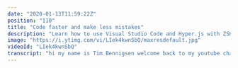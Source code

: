 ```yaml
---
date: "2020-01-13T11:59:22Z"
position: "110"
title: "Code faster and make less mistakes"
description: "Learn how to use Visual Studio Code and Hyper.js with ZSH to streamline your JavaScript developer environment for coding fast and with less errors. The setup is simple and considered and it works both both MAC and PC (With WSL Ubuntu).\n\nHow to install Ubuntu WSL: https://docs.microsoft.com/en-us/windows/wsl/install-win10\n\n0:00 Introduction\n1:00 The tools I use\n1:43 IDE\n2:47 IDE Extensions\n7:17 IDE Theme\n8:58 Terminal\n13:27 Conclusion\n\nTools used in this video:\nVisual Studio Code: https://code.visualstudio.com/\nHyper.js: https://hyper.is/\n\nFollow me here:\nWebsite: https://timbenniks.nl/\nTwitter: https://twitter.com/timbenniks\nGithub: https://github.com/timbenniks"
image: "https://i.ytimg.com/vi/LIek4kwnSbQ/maxresdefault.jpg"
videoId: "LIek4kwnSbQ"
transcript: "hi my name is Tim Bennigsen welcome back to my youtube channel in this video I'll show you how to create a badass development environment now let's roll that intro before we start the video I want to thank everybody who already subscribed even after two videos you guys are just awesome every video about web development that I create in this channel will go into the programmer series but as a programmer you say a programmer is this combination of a developer and a dude a programmer would say protein shakes and weightlifting sessions in between coding right nowadays everybody is a programmer everybody who code JavaScript or does fancy stuff on the web is kind of a cool kit but then you have me and this old guy I'm considered to be a dinosaur in this industry I would consider myself to be the original programmer enough jibber-jabber on to the good stuff so I'll show you the tools that I use to get a great developer experience at work I use a Mac but at home I use a PC but I figured out all these tools that I love so much at work but I also wanted to run them exactly the same at home on my PC as it turned out you can run Linux on your PC now it's an official package called wsl by Microsoft this is just awesome so once I installed that I can actually run all my whole tool chain in this virtual ice-t-- environment on my Windows machine it's just great so if you want to install that for yourself there's a link in the description too to explain how to do that first things first your IDE or your text editor this is the heart of your system this is where you write your code so being a dinosaur in this industry I have gone over a lot of ideas in my time just to find the one that feels right for you and you're in that context so I've written a list because I couldn't remember all of them so let me just read them to you and be amazed of the amount of stuff I've had to try over the years so I fused notepad Tim orphée I am textmate eclipse netbeans webstorm phpstorm sublime text 2 to bind text 3 notepad plus plus BB edit code add text Wrangler brackets approximately 10 hours later and now I use feeis code by Microsoft it's the best text editor there it is I set it and I'm gonna get some heat for this maybe but maybe not you know what for me at this moment it is awesome so let me show you why so this is my vs code I'm recording this on my Windows PC so as you can see in the bottom here I'm connect wsl ubuntu which is my virtualized Linux the app actually runs from there because of that you'll also see that if you look at installed extensions that I have they're actually installed in Ubuntu because I'm running it from there so it means have access there let's first have a look at the plugins I use and after that on how the IDE actually looks so initially you will see two Asscher plugins that I use because I used I do gem stack and server stuff quite a bit so to be able to be locked in through my IDE and to do stuff on the cloud from the IDE I have those two plugins for the core of what I'm showing you today you don't need those but I use them all the time so they're still there so let's go to the base of my development experience which is editor convict this is a great little plugin that I think Fiasco should have had by default but I don't know why it doesn't have it but anyways you can download it here it basically overrides the user settings for the workspace and how it deals with files or everybody in your project so if you open a file like that so you can see actually each file needs to have a certain identity in style a certain identity size line endings character set all of that and you can see for me for example markdown as one thing that's a little bit different than the rest of the files this can be a little bit more elaborate and the moment you use with different coding languages in one project with different people this actually helps you a lot next is es lint so we all know and love es link but it's generally in the build system rather than in your IDE but because it's in your build system there's this extra configuration file so yes lint in your IDE will look at that config file and inline while you are coding it will show you your mistakes or it will auto fix your mistakes like when I remove this space and I hit save it actually auto fix that for me this is great so next you get lens kaitlin's changed my life as a developer on the performance side of things not performance of the IDE but of me myself right so all those extensions and plugins that I use are either to make me not have mistakes as much plus it makes me faster if I want to know when I added a certain line and what was actually commit there it is I select a line and you can even see here on that line what did I change all the commit information so this is like kind of inline into your IDE it helps you to do get stuff and it adds a whole bunch of icons here and it even goes further and giving you all information about git I don't use this as much myself I tend to do get in the command line but this helps you a lot with giving you good overview so next one prettier prettier is very similar to the es lint configuration that I use on a configuration I mean plug-in prettier tends to be in your build system in your web pack and it does the stuff it needs to do but I've seen sometimes when I work with something that has prettier especially in few GS in my templates side of things when I start coding and I want to see something quickly prettier keep saying hey that's not correct that's not correct fix it fix it and it keeps on going and sometimes it takes me five minutes to figure out oh yeah but why did you want that space here but there he wants five spaces and stuff like that if you just install this tool and you hit you make it make sure that it auto saves and auto fix so when I click safer this fixes the the prettier stuff so again this makes me faster and then we have feature peter is one of my favorite plugins if you want to use few GS I work with Fuji as all the time so having this and hence my experiences enhances my experience by a lot it has syntax highlighting snippets omit abbreviations formatting stuff Auto completion it's basically the tool to use if you use Fuji s it's amazing okay so now we've talked about the feature set which is very small and minimal but it's all you need it's about being fast and making less mistakes that's what this does now let's have a look at how it looks which is the same it's about making less mistakes being able to look at your screen for a long time that is generally for me the most important part because I might call in code in the middle of the in the morning or a very long duration so it's all about accessibility how does this look is it not too drastic in the in how many colors it has and how dynamic it looks this one looks very calm to the eyes and the font is really smooth this is just a great experience to do coding so when I try to create this I spend hours and hours to do my own and then I just googled around a little bit and I found 9 oh this is by Sarah Dresner thank you Sarah this is freaking awesome I install it good to go it uses the tank mono font I managed to get that and put it in and everything just work together this is just great on top of that I have a couple of small things like I have to bracket pair coral colorizer which basically means when I select this one first of all it highlights but also you can see different brackets actually have different colors so here you yell out there they're pink so it's much easier to distinguish your brackets especially in JavaScript that's what you want and then on top of that I wanted to have some icons and the mid material thing by Google has great icons so you have a few icon we have a folders icon all of that stuff great great great it just is as you can see it's very simple but this really helps me to do proper code on to the terminal next so this is my terminal so asset terminal I'm using hyper touch is I use hyper both on Mac and on Windows and it's based on electron just like PS code because of that I can run it everywhere being on my Windows computer I'm actually running it through the Linux distribution just like vs code before and you can see that because I'm actually in mount see if you want to use a drive in Linux you have to mount it so I actually mounted the C Drive off my Windows PC and I went into the work folder where I found my project hyper is very fast small and extensible it installs stuff from NPM but super cool so I'll show you how I set it up so first other than on how it looks let go into the plugins that I use which is in my case actually very little because it does everything I needed to do I actually use hyperlinks which is a very simple plug-in that when it finds a URL you can actually control click it and you go to a browser and see that URL that's all I needed basically because most of the meat of all the functionality comes from another thing that I'll show you in a sec and the next plug-in is hyper night all which is the night oil theme that I also have in feels code the stuff needs to look the same for me I love that the only thing that's different in this theme on how it looks is actually the font family I don't use dank mono like tonight all uses but I use Roberto Mona for power line I have this because of how this hair looks those arrows should align up properly if I use a different font that doesn't work so actually let's go into why I use those how I get these arrows and how I get this to look that nice because this hair actually shows me where I am and get if there are changes or I have to do a pull or push it shows me everything here which is super handy while you're working right you can always see oh and this folder I haven't changed so I have to check what happened there how to get this I actually use something called set as H which is basically the base runner of your terminal on Windows you have like CMD or other stuff and on Mac you also have bash and you have a bunch more but you also have set as H and this is what I chose to use on both systems because it gives you slightly extra things so I'll show you the configuration I have for that I just have set the past H RC so even that auto-completion comes from said Sh so I just opened my configuration as you can see that is like super small so to set up set Sh I've actually used something called all my said SH which is a super handy tool - that wraps everything on set as H and makes it very easy to use because it goes quite deep in its complexity so if you want to use set as H with its fancy features just use all my set as age and you're good to go the theme I use is called a cluster and the plugins I use are only get so basically what this team provides you with is this awesome stuff so you can you can select what you want to see on every line you can do a lot of things you can even see the RPM of the fans on your video card or you can see how the load of your processor is like all of these things you can put on these lines for me I chose to just have the name my computer where I am and get keeping it simple but working really really well um that's it for the for the terminal the way I actually I'll show you that quickly the way I actually run it into set as H by default is by actually selecting which shell you want so I'm actually setting my shell to bash and in the configuration of my my set up it automatically always opens with set as H so it could also have been bash but that makes that work for me and that's it so there you have it as you can see it's a very simple and considered system over time I shaved it to what it is now minimalist and you don't need the hassle of configuration that doesn't scale or has issues also I need to share it between my PC and my Mac or when I get a new system it needs to be able to run they're all you know all I need is just to be less error-prone and to be faster if you've made it to this for any video awesome thank you for watching if you liked the video please consider giving it a like or even subscribing and if you have anything to say or give me some feedback please consider writing a comment down below bye"
---
```


